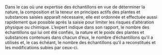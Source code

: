 Dans le cas où une expertise des échantillons en vue de déterminer la nature, la composition et la teneur en principes actifs des plantes et substances saisies apparaît nécessaire, elle est ordonnée et effectuée aussi rapidement que possible après la saisie pour limiter les risques d’altération physique ou chimique.
L’expert indique dans son rapport, le nombre des échantillons qui lui ont été confiés, la nature et le poids des plantes et substances contenues dans chacun d’eux, le nombre d’échantillons qu’il a utilisés et, le cas échéant, le nombre des échantillons qu’il a reconstitués et les modifications subies par ceux-ci.